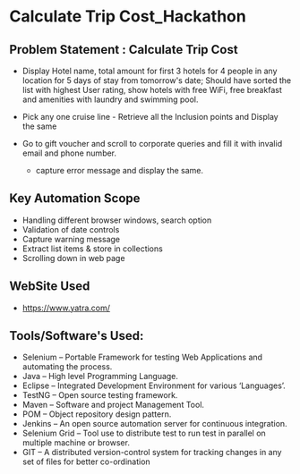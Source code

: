 # Calculate Trip Cost_Hackathon

## Problem Statement : Calculate Trip Cost
- Display Hotel name, total amount for first 3 hotels for 4 people in any location for 5 days of stay from tomorrow's date; Should have sorted the list with highest User rating, show hotels with free WiFi, free breakfast and amenities with laundry and swimming pool.

- Pick any one cruise line 
                - Retrieve all the Inclusion points and Display the same
                
- Go to gift voucher and scroll to corporate queries and fill it with invalid email and phone number.
	- capture error message and display the same.

## Key Automation Scope
- Handling different browser windows, search option
- Validation of date controls
- Capture warning message
- Extract list items & store in collections
- Scrolling down in web page

## WebSite Used
- https://www.yatra.com/

## Tools/Software's Used:
- Selenium – Portable Framework for testing Web Applications and automating the process.
- Java –  High level Programming Language.
- Eclipse – Integrated Development Environment for various ‘Languages’.
- TestNG – Open source testing framework.
- Maven – Software and project Management Tool.
- POM – Object repository design pattern.
- Jenkins – An open source automation server for continuous integration.
- Selenium Grid – Tool use to distribute test to run test in parallel on multiple machine or browser.
- GIT – A distributed version-control system for tracking changes in any set of files for better co-ordination